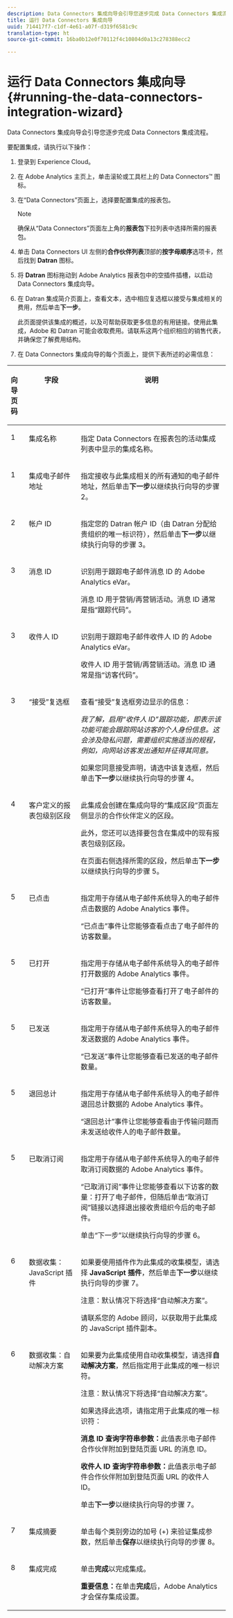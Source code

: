 ```yaml
---
description: Data Connectors 集成向导会引导您逐步完成 Data Connectors 集成流程。
title: 运行 Data Connectors 集成向导
uuid: 714417f7-c1df-4e61-a07f-d319f6581c9c
translation-type: ht
source-git-commit: 16ba0b12e0f70112f4c10804d0a13c278388ecc2

---
```



# 运行 Data Connectors 集成向导{#running-the-data-connectors-integration-wizard}

Data Connectors 集成向导会引导您逐步完成 Data Connectors 集成流程。

要配置集成，请执行以下操作：

1. 登录到 Experience Cloud。
1. 在 Adobe Analytics 主页上，单击滚轮或工具栏上的 Data Connectors™ 图标。
1. 在“Data Connectors”页面上，选择要配置集成的报表包。

   >[!NOTE]
   >
   >确保从“Data Connectors”页面左上角的&#x200B;**报表包**&#x200B;下拉列表中选择所需的报表包。

1. 单击 Data Connectors UI 左侧的&#x200B;**合作伙伴列表**&#x200B;顶部的&#x200B;**按字母顺序**&#x200B;选项卡，然后找到 **Datran** 图标。
1. 将 **Datran** 图标拖动到 Adobe Analytics 报表包中的空插件插槽，以启动 Data Connectors 集成向导。

1. 在 Datran 集成简介页面上，查看文本，选中相应复选框以接受与集成相关的费用，然后单击&#x200B;**下一步**。

   此页面提供该集成的概述，以及可帮助获取更多信息的有用链接。使用此集成，Adobe 和 Datran 可能会收取费用。请联系这两个组织相应的销售代表，并确保您了解费用结构。
1. 在 Data Connectors 集成向导的每个页面上，提供下表所述的必需信息：

<table id="table_74EC1EEBE7A548AB878AA40187EBCD30"> 
 <thead> 
  <tr valign="top"> 
   <th colname="col1" valign="top" align="left" class="entry"> <p><b>向导页码</b> </p> </th> 
   <th colname="col2" class="entry"> <p><b>字段</b> </p> </th> 
   <th colname="col3" class="entry"> <p><b>说明</b> </p> </th> 
  </tr>
 </thead>
 <tbody> 
  <tr valign="top"> 
   <td colname="col1"> <p>1 </p> </td> 
   <td colname="col2" valign="top" align="left"> <p>集成名称 </p> </td> 
   <td colname="col3"> <p>指定 Data Connectors 在报表包的活动集成列表中显示的集成名称。 </p> </td> 
  </tr> 
  <tr valign="top"> 
   <td colname="col1"> <p>1 </p> </td> 
   <td colname="col2"> <p>集成电子邮件地址 </p> </td> 
   <td colname="col3"> <p>指定接收与此集成相关的所有通知的电子邮件地址，然后单击<b>下一步</b>以继续执行向导的步骤 2。 </p> </td> 
  </tr> 
  <tr valign="top"> 
   <td colname="col1"> <p>2 </p> </td> 
   <td colname="col2"> <p>帐户 ID </p> </td> 
   <td colname="col3"> <p>指定您的 Datran 帐户 ID（由 Datran 分配给贵组织的唯一标识符），然后单击<b>下一步</b>以继续执行向导的步骤 3。 </p> </td> 
  </tr> 
  <tr valign="top"> 
   <td colname="col1"> <p>3 </p> </td> 
   <td colname="col2"> <p>消息 ID </p> </td> 
   <td colname="col3"> <p>识别用于跟踪电子邮件消息 ID 的 Adobe Analytics eVar。 </p> <p>消息 ID 用于营销/再营销活动。消息 ID 通常是指“跟踪代码”。 </p> </td> 
  </tr> 
  <tr valign="top"> 
   <td colname="col1"> <p>3 </p> </td> 
   <td colname="col2"> <p>收件人 ID </p> </td> 
   <td colname="col3"> <p>识别用于跟踪电子邮件收件人 ID 的 Adobe Analytics eVar。 </p> <p>收件人 ID 用于营销/再营销活动。消息 ID 通常是指“访客代码”。 </p> </td> 
  </tr> 
  <tr valign="top"> 
   <td colname="col1"> <p>3 </p> </td> 
   <td colname="col2"> <p>“接受”复选框 </p> </td> 
   <td colname="col3"> <p>查看“接受”复选框旁边显示的信息： </p> <p><i>我了解，启用“收件人 ID”跟踪功能，即表示该功能可能会跟踪网站访客的个人身份信息。这会涉及隐私问题，需要组织实施适当的规程，例如，向网站访客发出通知并征得其同意。</i> </p> <p>如果您同意接受声明，请选中该复选框，然后单击<b>下一步</b>以继续执行向导的步骤 4。 </p> </td> 
  </tr> 
  <tr valign="top"> 
   <td colname="col1"> <p>4 </p> </td> 
   <td colname="col2"> <p>客户定义的报表包级别区段 </p> </td> 
   <td colname="col3"> <p>此集成会创建在集成向导的“集成区段”页面左侧显示的合作伙伴定义的区段。 </p> <p>此外，您还可以选择要包含在集成中的现有报表包级别区段。 </p> <p>在页面右侧选择所需的区段，然后单击<b>下一步</b>以继续执行向导的步骤 5。 </p> </td> 
  </tr> 
  <tr valign="top"> 
   <td colname="col1"> <p>5 </p> </td> 
   <td colname="col2"> <p>已点击 </p> </td> 
   <td colname="col3"> <p>指定用于存储从电子邮件系统导入的电子邮件点击数据的 Adobe Analytics 事件。 </p> <p>“已点击”事件让您能够查看点击了电子邮件的访客数量。 </p> </td> 
  </tr> 
  <tr valign="top"> 
   <td colname="col1"> <p>5 </p> </td> 
   <td colname="col2"> <p>已打开 </p> </td> 
   <td colname="col3"> <p>指定用于存储从电子邮件系统导入的电子邮件打开数据的 Adobe Analytics 事件。 </p> <p>“已打开”事件让您能够查看打开了电子邮件的访客数量。 </p> </td> 
  </tr> 
  <tr valign="top"> 
   <td colname="col1"> <p>5 </p> </td> 
   <td colname="col2"> <p>已发送 </p> </td> 
   <td colname="col3"> <p>指定用于存储从电子邮件系统导入的电子邮件发送数据的 Adobe Analytics 事件。 </p> <p>“已发送”事件让您能够查看已发送的电子邮件数量。 </p> </td> 
  </tr> 
  <tr valign="top"> 
   <td colname="col1"> <p>5 </p> </td> 
   <td colname="col2"> <p>退回总计 </p> </td> 
   <td colname="col3"> <p>指定用于存储从电子邮件系统导入的电子邮件退回总计数据的 Adobe Analytics 事件。 </p> <p>“退回总计”事件让您能够查看由于传输问题而未发送给收件人的电子邮件数量。 </p> </td> 
  </tr> 
  <tr valign="top"> 
   <td colname="col1"> <p>5 </p> </td> 
   <td colname="col2"> <p>已取消订阅 </p> </td> 
   <td colname="col3"> <p>指定用于存储从电子邮件系统导入的电子邮件取消订阅数据的 Adobe Analytics 事件。 </p> <p>“已取消订阅”事件让您能够查看以下访客的数量：打开了电子邮件，但随后单击“取消订阅”链接以选择退出接收贵组织今后的电子邮件。 </p> <p>单击“下一步”以继续执行向导的步骤 6。 </p> </td> 
  </tr> 
  <tr valign="top"> 
   <td colname="col1"> <p>6 </p> </td> 
   <td colname="col2"> <p>数据收集：JavaScript 插件 </p> </td> 
   <td colname="col3"> <p>如果要使用插件作为此集成的收集模型，请选择 <b>JavaScript 插件</b>，然后单击<b>下一步</b>以继续执行向导的步骤 7。 </p> <p> <p>注意：默认情况下将选择“自动解决方案”。 </p> </p> <p>请联系您的 Adobe 顾问，以获取用于此集成的 JavaScript 插件副本。 </p> </td> 
  </tr> 
  <tr valign="top"> 
   <td colname="col1"> <p>6 </p> </td> 
   <td colname="col2"> <p>数据收集：自动解决方案 </p> </td> 
   <td colname="col3"> <p>如果要为此集成使用自动收集模型，请选择<b>自动解决方案</b>，然后指定用于此集成的唯一标识符。 </p> <p> <p>注意：默认情况下将选择“自动解决方案”。 </p> </p> <p>如果选择此选项，请指定用于此集成的唯一标识符： </p> <p><b>消息 ID 查询字符串参数：</b>此值表示电子邮件合作伙伴附加到登陆页面 URL 的消息 ID。 </p> <p><b>收件人 ID 查询字符串参数：</b>此值表示电子邮件合作伙伴附加到登陆页面 URL 的收件人 ID。 </p> <p>单击<b>下一步</b>以继续执行向导的步骤 7。 </p> </td> 
  </tr> 
  <tr valign="top"> 
   <td colname="col1"> <p>7 </p> </td> 
   <td colname="col2"> <p>集成摘要 </p> </td> 
   <td colname="col3"> <p>单击每个类别旁边的加号 (+) 来验证集成参数，然后单击<b>保存</b>以继续执行向导的步骤 8。 </p> </td> 
  </tr> 
  <tr valign="top"> 
   <td colname="col1"> <p>8 </p> </td> 
   <td colname="col2"> <p>集成完成 </p> </td> 
   <td colname="col3"> <p>单击<b>完成</b>以完成集成。 </p> <p><b>重要信息：</b>在单击<b>完成</b>后，Adobe Analytics 才会保存集成设置。 </p> </td> 
  </tr> 
 </tbody> 
</table>
